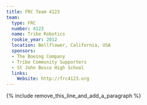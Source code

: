 ```yaml
---
title: FRC Team 4123
team:
  type: FRC
  number: 4123
  name: Tribe Robotics
  rookie_year: 2012
  location: Bellflower, California, USA
  sponsors:
  - The Boeing Company
  - Tribe Community Supporters
  - St John Bosco High School
  links:
    Website: http://frc4123.org
---
```


{% include remove_this_line_and_add_a_paragraph %}